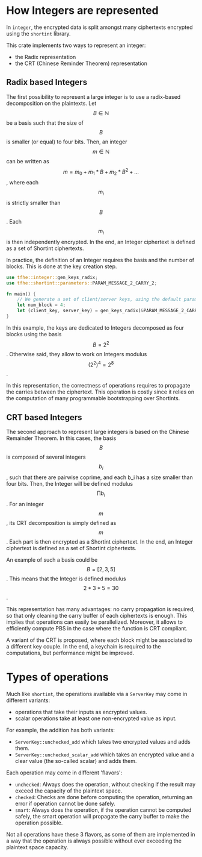 # How Integers are represented


In `integer`, the encrypted data is split amongst many ciphertexts
encrypted using the `shortint` library.

This crate implements two ways to represent an integer:
  - the Radix representation
  - the CRT (Chinese Reminder Theorem) representation

## Radix based Integers
The first possibility to represent a large integer is to use a radix-based decomposition on the
plaintexts. Let $$B \in \mathbb{N}$$ be a basis such that the size of $$B$$ is smaller (or equal)
to four bits.
Then, an integer $$m \in \mathbb{N}$$ can be written as $$m = m_0 + m_1*B + m_2*B^2 + ... $$, where
each $$m_i$$ is strictly smaller than $$B$$. Each $$m_i$$ is then independently encrypted. In
the end, an Integer ciphertext is defined as a set of Shortint ciphertexts.

In practice, the definition of an Integer requires the basis and the number of blocks. This is
done at the key creation step.
```rust
use tfhe::integer::gen_keys_radix;
use tfhe::shortint::parameters::PARAM_MESSAGE_2_CARRY_2;

fn main() {
    // We generate a set of client/server keys, using the default parameters:
    let num_block = 4;
    let (client_key, server_key) = gen_keys_radix(&PARAM_MESSAGE_2_CARRY_2, num_block);
}
```

In this example, the keys are dedicated to Integers decomposed as four blocks using the basis
$$B=2^2$$. Otherwise said, they allow to work on Integers modulus $$(2^2)^4 = 2^8$$.


In this representation, the correctness of operations requires to propagate the carries
between the ciphertext. This operation is costly since it relies on the computation of many
programmable bootstrapping over Shortints.


## CRT based Integers
The second approach to represent large integers is based on the Chinese Remainder Theorem.
In this cases, the basis $$B$$ is composed of several integers $$b_i$$, such that there are
pairwise coprime, and each b_i has a size smaller than four bits. Then, the Integer will be
defined modulus $$\prod b_i$$. For an integer $$m$$, its CRT decomposition is simply defined as
$$m % b_0, m % b_1, ...$$. Each part is then encrypted as a Shortint ciphertext. In
the end, an Integer ciphertext is defined as a set of Shortint ciphertexts.

An example of such a basis
could be $$B = [2, 3, 5]$$. This means that the Integer is defined modulus $$2*3*5 = 30$$.

This representation has many advantages: no carry propagation is required, so that only cleaning
the carry buffer of each ciphertexts is enough. This implies that operations can easily be
parallelized. Moreover, it allows to efficiently compute PBS in the case where the function is
CRT compliant.

A variant of the CRT is proposed, where each block might be associated to a different key couple.
In the end, a keychain is required to the computations, but performance might be improved.



# Types of operations


Much like `shortint`, the operations available via a `ServerKey` may come in different variants:

  - operations that take their inputs as encrypted values.
  - scalar operations take at least one non-encrypted value as input.

For example, the addition has both variants:

  - `ServerKey::unchecked_add` which takes two encrypted values and adds them.
  - `ServerKey::unchecked_scalar_add` which takes an encrypted value and a clear value (the
     so-called scalar) and adds them.

Each operation may come in different 'flavors':

  - `unchecked`: Always does the operation, without checking if the result may exceed the capacity of
     the plaintext space.
  - `checked`: Checks are done before computing the operation, returning an error if operation
      cannot be done safely.
  - `smart`: Always does the operation, if the operation cannot be computed safely, the smart operation
             will propagate the carry buffer to make the operation possible.

Not all operations have these 3 flavors, as some of them are implemented in a way that the operation
is always possible without ever exceeding the plaintext space capacity.
